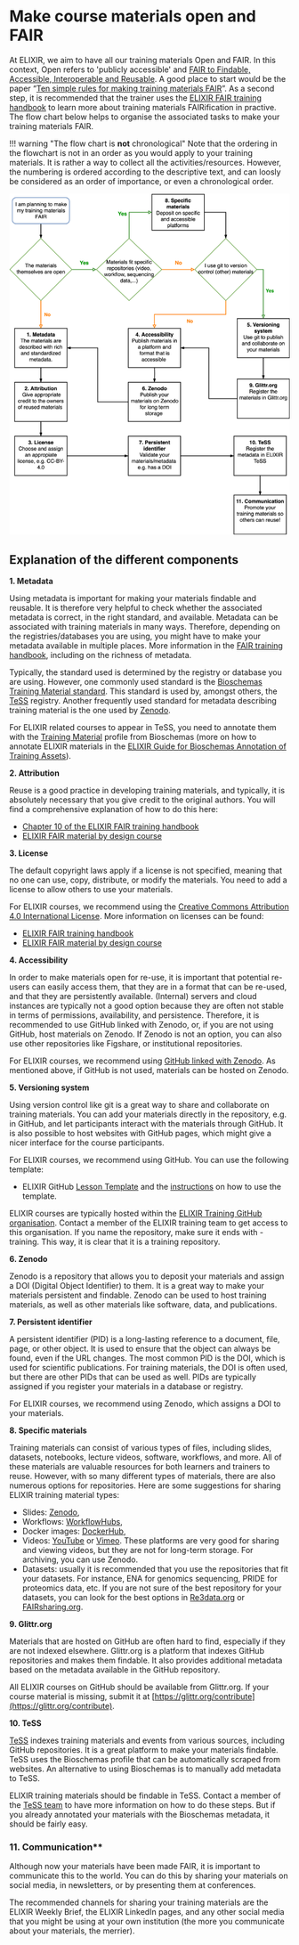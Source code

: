 # Make course materials open and FAIR 

At ELIXIR, we aim to have all our training materials Open and FAIR. In this context, Open refers to 'publicly accessible' and [FAIR to Findable, Accessible, Interoperable and Reusable](https://www.go-fair.org/fair-principles/). A good place to start would be the paper “[Ten simple rules for making training materials FAIR](https://journals.plos.org/ploscompbiol/article?id=10.1371/journal.pcbi.1007854)”. As a second step, it is recommended that the trainer uses the [ELIXIR FAIR training handbook](https://elixir-europe-training.github.io/ELIXIR-TrP-FAIR-training-handbook/) to learn more about training materials FAIRification in practive.  The flow chart below helps to organise the associated tasks to make your training materials FAIR. 

!!! warning "The flow chart is **not** chronological"
    Note that the ordering in the flowchart is not in an order as you would apply to your training materials. It is rather a way to collect all the activities/resources. However, the numbering is ordered according to the descriptive text, and can loosly be considered as an order of importance, or even a chronological order. 

![](FAIR_training_flowchart.drawio.svg)

## Explanation of the different components

**1\. Metadata**

Using metadata is important for making your materials findable and reusable. It is therefore very helpful to check whether the associated metadata is correct, in the right standard, and available. Metadata can be associated with training materials in many ways. Therefore, depending on the registries/databases you are using, you might have to make your metadata available in multiple places. More information in the [FAIR training handbook](https://elixir-europe-training.github.io/ELIXIR-TrP-FAIR-training-handbook/chapters/chapter_04/), including on the richness of metadata.

Typically, the standard used is determined by the registry or database you are using. However, one commonly used standard is the [Bioschemas Training Material standard](https://bioschemas.org/profiles/TrainingMaterial/1.0-RELEASE). This standard is used by, amongst others, the [TeSS](https://tess.elixir-europe.org/) registry. Another frequently used standard for metadata describing training material is the one used by [Zenodo](https://about.zenodo.org/principles/).

For ELIXIR related courses to appear in TeSS, you need to annotate them with the [Training Material](https://bioschemas.org/profiles/TrainingMaterial/1.0-RELEASE) profile from Bioschemas (more on how to annotate ELIXIR materials in the  [ELIXIR Guide for Bioschemas Annotation of Training Assets](https://elixir-europe-training.github.io/ELIXIR-TrP-Bioschemas/)).

**2\. Attribution**

Reuse is a good practice in developing training materials, and typically, it is absolutely necessary that you give credit to the original authors. You will find a comprehensive explanation of how to do this here:

* [Chapter 10 of the ELIXIR FAIR training handbook](https://elixir-europe-training.github.io/ELIXIR-TrP-FAIR-training-handbook/chapters/chapter_10/#)  
* [ELIXIR FAIR material by design course](https://elixir-europe-training.github.io/ELIXIR-TrP-FAIR-Material-By-Design/chapters/chapter_05/)

**3\. License**

The default copyright laws apply if a license is not specified, meaning that no one can use, copy, distribute, or modify the materials. You need to add a license to allow others to use your materials. 

For ELIXIR courses, we recommend using the [Creative Commons Attribution 4.0 International License](https://creativecommons.org/licenses/by/4.0/). More information on licenses can be found:

* [ELIXIR FAIR training handbook](https://elixir-europe-training.github.io/ELIXIR-TrP-FAIR-training-handbook/chapters/chapter_08/#)  
* [ELIXIR FAIR material by design course](https://elixir-europe-training.github.io/ELIXIR-TrP-FAIR-Material-By-Design/chapters/chapter_05/#53-licenses)

**4\. Accessibility**

In order to make materials open for re-use, it is important that potential re-users can easily access them, that they are in a format that can be re-used, and that they are persistently available. (Internal) servers and cloud instances are typically not a good option because they are often not stable in terms of permissions, availability, and persistence. Therefore, it is recommended to use GitHub linked with Zenodo, or, if you are not using GitHub, host materials on Zenodo. If Zenodo is not an option, you can also use other repositories like Figshare, or institutional repositories.

For ELIXIR courses, we recommend using [GitHub linked with Zenodo](https://help.zenodo.org/docs/profile/linking-accounts/). As mentioned above, if GitHub is not used, materials can be hosted on Zenodo.

**5\. Versioning system**

Using version control like git is a great way to share and collaborate on training materials. You can add your materials directly in the repository, e.g. in GitHub, and let participants interact with the materials through GitHub. It is also possible to host websites with GitHub pages, which might give a nicer interface for the course participants.

For ELIXIR courses, we recommend using GitHub. You can use the following template:

* ELIXIR GitHub [Lesson Template](https://elixir-europe-training.github.io/ELIXIR-TrP-LessonTemplate-MkDocs/) and the [instructions](https://elixir-europe-training.github.io/ELIXIR-TrP-LessonTemplateInstructions-MkDocs/) on how to use the template.

ELIXIR courses are typically hosted within the [ELIXIR Training GitHub organisation](https://github.com/elixir-europe-training). Contact a member of the ELIXIR training team to get access to this organisation. If you name the repository, make sure it ends with \-training. This way, it is clear that it is a training repository.

**6\. Zenodo**

Zenodo is a repository that allows you to deposit your materials and assign a DOI (Digital Object Identifier) to them. It is a great way to make your materials persistent and findable. Zenodo can be used to host training materials, as well as other materials like software, data, and publications.

**7\. Persistent identifier**

A persistent identifier (PID) is a long-lasting reference to a document, file, page, or other object. It is used to ensure that the object can always be found, even if the URL changes. The most common PID is the DOI, which is used for scientific publications. For training materials, the DOI is often used, but there are other PIDs that can be used as well. PIDs are typically assigned if you register your materials in a database or registry.

For ELIXIR courses, we recommend using Zenodo, which assigns a DOI to your materials.

**8\. Specific materials**

Training materials can consist of various types of files, including slides, datasets, notebooks, lecture videos, software, workflows, and more. All of these materials are valuable resources for both learners and trainers to reuse. However, with so many different types of materials, there are also numerous options for repositories. Here are some suggestions for sharing ELIXIR training material types:

* Slides: [Zenodo](https://zenodo.org),  
* Workflows: [WorkflowHubs](https://workflowhub.eu),  
* Docker images: [DockerHub](https://hub.docker.com),  
* Videos: [YouTube](https://www.youtube.com) or [Vimeo](https://vimeo.com/watch). These platforms are very good for sharing and viewing videos, but they are not for long-term storage. For archiving, you can use Zenodo.  
* Datasets: usually it is recommended that you use the repositories that fit your datasets. For instance, ENA for genomics sequencing, PRIDE for proteomics data, etc. If you are not sure of the best repository for your datasets, you can look for the best options in [Re3data.org](http://Re3data.org) or [FAIRsharing.org](http://FAIRsharing.org).

**9\. Glittr.org**

Materials that are hosted on GitHub are often hard to find, especially if they are not indexed elsewhere. Glittr.org is a platform that indexes GitHub repositories and makes them findable. It also provides additional metadata based on the metadata available in the GitHub repository.

All ELIXIR courses on GitHub should be available from Glittr.org. If your course material is missing, submit it at [https://glittr.org/contribute](https://glittr.org/contribute).

**10\. TeSS**

[TeSS](https://tess.elixir-europe.org) indexes training materials and events from various sources, including GitHub repositories. It is a great platform to make your materials findable. TeSS uses the Bioschemas profile that can be automatically scraped from websites. An alternative to using Bioschemas is to manually add metadata to TeSS.

ELIXIR training materials should be findable in TeSS. Contact a member of the [TeSS team](https://www.google.com/url?q=https://tess.elixir-europe.org/about/us%23team&sa=D&source=docs&ust=1755767850648521&usg=AOvVaw3yhnDuh1thwBXBKlPcXS1F) to have more information on how to do these steps. But if you already annotated your materials with the Bioschemas metadata, it should be fairly easy.

### 11. Communication**

Although now your materials have been made FAIR, it is important to communicate this to the world. You can do this by sharing your materials on social media, in newsletters, or by presenting them at conferences.

The recommended channels for sharing your training materials are the ELIXIR Weekly Brief, the ELIXIR LinkedIn pages, and any other social media that you might be using at your own institution (the more you communicate about your materials, the merrier).
